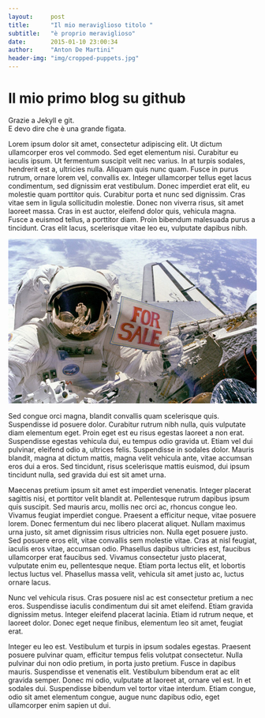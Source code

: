 ```yaml
---
layout:     post
title:      "Il mio meraviglioso titolo "
subtitle:   "è proprio meraviglioso" 
date:       2015-01-10 23:00:34
author:     "Anton De Martini"
header-img: "img/cropped-puppets.jpg"
---
```


# Il mio primo blog su github  

Grazie a Jekyll e git.      
E devo dire che è una grande figata. 

Lorem ipsum dolor sit amet, consectetur adipiscing elit. Ut dictum ullamcorper eros vel commodo. Sed eget elementum nisi. Curabitur eu iaculis ipsum. Ut fermentum suscipit velit nec varius. In at turpis sodales, hendrerit est a, ultricies nulla. Aliquam quis nunc quam. Fusce in purus rutrum, ornare lorem vel, convallis ex. Integer ullamcorper tellus eget lacus condimentum, sed dignissim erat vestibulum. Donec imperdiet erat elit, eu molestie quam porttitor quis. Curabitur porta et nunc sed dignissim. Cras vitae sem in ligula sollicitudin molestie. Donec non viverra risus, sit amet laoreet massa. Cras in est auctor, eleifend dolor quis, vehicula magna. Fusce a euismod tellus, a porttitor diam. Proin bibendum malesuada purus a tincidunt. Cras elit lacus, scelerisque vitae leo eu, vulputate dapibus nibh.

![immaginina a spezzare](/img/post-sample-image.jpg)

Sed congue orci magna, blandit convallis quam scelerisque quis. Suspendisse id posuere dolor. Curabitur rutrum nibh nulla, quis vulputate diam elementum eget. Proin eget est eu risus egestas laoreet a non erat. Suspendisse egestas vehicula dui, eu tempus odio gravida ut. Etiam vel dui pulvinar, eleifend odio a, ultrices felis. Suspendisse in sodales dolor. Mauris blandit, magna at dictum mattis, magna velit vehicula ante, vitae accumsan eros dui a eros. Sed tincidunt, risus scelerisque mattis euismod, dui ipsum tincidunt nulla, sed gravida dui est sit amet urna.

Maecenas pretium ipsum sit amet est imperdiet venenatis. Integer placerat sagittis nisi, et porttitor velit blandit at. Pellentesque rutrum dapibus ipsum quis suscipit. Sed mauris arcu, mollis nec orci ac, rhoncus congue leo. Vivamus feugiat imperdiet congue. Praesent a efficitur neque, vitae posuere lorem. Donec fermentum dui nec libero placerat aliquet. Nullam maximus urna justo, sit amet dignissim risus ultricies non. Nulla eget posuere justo. Sed posuere eros elit, vitae convallis sem molestie vitae. Cras at nisl feugiat, iaculis eros vitae, accumsan odio. Phasellus dapibus ultricies est, faucibus ullamcorper erat faucibus sed. Vivamus consectetur justo placerat, vulputate enim eu, pellentesque neque. Etiam porta lectus elit, et lobortis lectus luctus vel. Phasellus massa velit, vehicula sit amet justo ac, luctus ornare lacus.

Nunc vel vehicula risus. Cras posuere nisl ac est consectetur pretium a nec eros. Suspendisse iaculis condimentum dui sit amet eleifend. Etiam gravida dignissim metus. Integer eleifend placerat lacinia. Etiam id rutrum neque, et laoreet dolor. Donec eget neque finibus, elementum leo sit amet, feugiat erat.

Integer eu leo est. Vestibulum et turpis in ipsum sodales egestas. Praesent posuere pulvinar quam, efficitur tempus felis volutpat consectetur. Nulla pulvinar dui non odio pretium, in porta justo pretium. Fusce in dapibus mauris. Suspendisse et venenatis elit. Vestibulum bibendum erat ac elit gravida semper. Donec mi odio, vulputate at laoreet at, ornare vel est. In et sodales dui. Suspendisse bibendum vel tortor vitae interdum. Etiam congue, odio sit amet elementum congue, augue nunc dapibus odio, eget ullamcorper enim sapien ut dui.